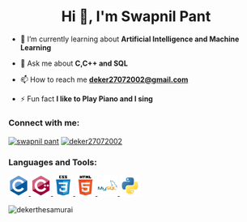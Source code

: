 <h1 align="center">Hi 👋, I'm Swapnil Pant</h1>


- 🔭 I’m currently learning about **Artificial Intelligence and Machine Learning**

- 💬 Ask me about **C,C++ and SQL**

- 📫 How to reach me **deker27072002@gmail.com**

- ⚡ Fun fact **I like to Play Piano and I sing**

<h3 align="left">Connect with me:</h3>
<p align="left">
<a href="https://www.youtube.com/c/swapnil pant" target="blank"><img align="center" src="https://cdn.jsdelivr.net/npm/simple-icons@3.0.1/icons/youtube.svg" alt="swapnil pant" height="30" width="40" /></a>
<a href="https://www.codechef.com/users/deker27072002" target="blank"><img align="center" src="https://cdn.jsdelivr.net/npm/simple-icons@3.1.0/icons/codechef.svg" alt="deker27072002" height="30" width="40" /></a>
</p>

<h3 align="left">Languages and Tools:</h3>
<p align="left"> <a href="https://www.cprogramming.com/" target="_blank"> <img src="https://raw.githubusercontent.com/devicons/devicon/master/icons/c/c-original.svg" alt="c" width="40" height="40"/> </a> <a href="https://www.w3schools.com/cpp/" target="_blank"> <img src="https://raw.githubusercontent.com/devicons/devicon/master/icons/cplusplus/cplusplus-original.svg" alt="cplusplus" width="40" height="40"/> </a> <a href="https://www.w3schools.com/css/" target="_blank"> <img src="https://raw.githubusercontent.com/devicons/devicon/master/icons/css3/css3-original-wordmark.svg" alt="css3" width="40" height="40"/> </a> <a href="https://www.w3.org/html/" target="_blank"> <img src="https://raw.githubusercontent.com/devicons/devicon/master/icons/html5/html5-original-wordmark.svg" alt="html5" width="40" height="40"/> </a> <a href="https://www.mysql.com/" target="_blank"> <img src="https://raw.githubusercontent.com/devicons/devicon/master/icons/mysql/mysql-original-wordmark.svg" alt="mysql" width="40" height="40"/> </a> <a href="https://www.python.org" target="_blank"> <img src="https://raw.githubusercontent.com/devicons/devicon/master/icons/python/python-original.svg" alt="python" width="40" height="40"/> </a> </p>

<p><img align="center" src="https://github-readme-stats.vercel.app/api/top-langs?username=dekerthesamurai&show_icons=true&locale=en&layout=compact" alt="dekerthesamurai" /></p>

